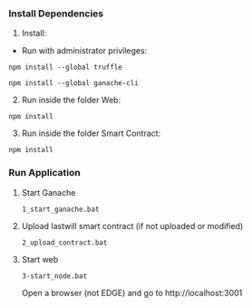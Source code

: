 ### Install Dependencies

1. Install:

* Run with administrator privileges:

`npm install --global truffle`

`npm install --global ganache-cli`

2. Run inside the folder Web:

  `npm install`

3. Run inside the folder Smart Contract:

  `npm install`

  
### Run Application

1. Start Ganache

   `1_start_ganache.bat`

2. Upload lastwill smart contract (if not uploaded or modified)

   `2_upload_contract.bat`
   
4. Start web

   `3-start_node.bat`
   
   Open a browser (not EDGE) and go to http://localhost:3001